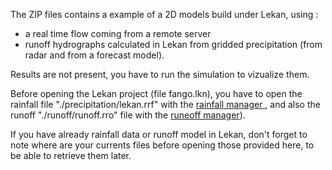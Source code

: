 The ZIP files contains a example of a 2D models build under Lekan, using :

* a real time flow coming from a remote server
* runoff hydrographs calculated in Lekan from gridded precipitation (from radar and from a forecast model).

Results are not present, you have to run the simulation to vizualize them.

Before opening the Lekan project (file fango.lkn), you have to open the rainfall file "./precipitation/lekan.rrf" with the <a href="https://github.com/vcloarec/ReosProject/wiki/Rainfall-manager"> rainfall manager </a>, and also the runoff "./runoff/runoff.rro" file with the <a href="https://github.com/vcloarec/ReosProject/wiki/Watershed#runoff-manager" >runeoff manager</a>).

If you have already rainfall data or runoff model in Lekan, don't forget to note where are your currents files before opening those provided here, to be able to retrieve them later.

